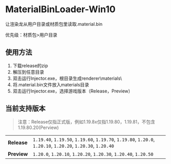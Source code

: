 # MaterialBinLoader-Win10
让渲染龙从用户目录或材质包里读取.material.bin

优先级：材质包>用户目录

## 使用方法

1. 下载release的zip
2. 解压到任意目录
3. 双击运行Injector.exe，根目录生成renderer\materials\
4. 将.material.bin文件放入materials目录
5. 双击运行Injector.exe，选择游戏版本（Release，Preview）

## 当前支持版本

> 注意：Release仅指正式版，例如1.19.8x仅指1.19.80，1.19.81，不包含1.19.80.20(Perview)

|                                  |                                  |
| -------------------------------- | ---------------------------------|
| **Release**  | `1.19.40`, `1.19.50`, `1.19.60`, `1.19.70`, `1.19.80`, `1.20.0`, `1.20.10`, `1.20.20`, `1.20.30`, `1.20.40` |
| **Preview**  | `1.20.0`, `1.20.10`, `1.20.20`, `1.20.30`, `1.20.40`, `1.20.50`                    |